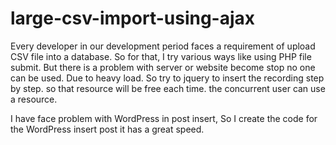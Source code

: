 # large-csv-import-using-ajax

Every developer in our development period faces a requirement of upload CSV file into a database. So for that, I try various ways like using PHP file submit. But there is a problem with server or website become stop no one can be used. Due to heavy load. So try to jquery to insert the recording step by step. so that resource will be free each time. the concurrent user can use a resource.

I have face problem with WordPress in post insert,  So I create the code for the WordPress insert post it has a great speed.
